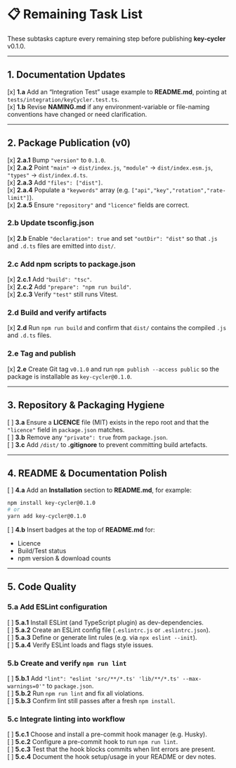 # 📋 Remaining Task List

These subtasks capture every remaining step before publishing **key-cycler** v0.1.0.

---

## 1. Documentation Updates

[x] **1.a** Add an “Integration Test” usage example to **README.md**, pointing at `tests/integration/keyCycler.test.ts`.  
[x] **1.b** Revise **NAMING.md** if any environment-variable or file-naming conventions have changed or need clarification.  

---

## 2. Package Publication (v0)

[x] **2.a.1** Bump `"version"` to `0.1.0`.  
[x] **2.a.2** Point `"main"` → `dist/index.js`, `"module"` → `dist/index.esm.js`, `"types"` → `dist/index.d.ts`.  
[x] **2.a.3** Add `"files": ["dist"]`.  
[x] **2.a.4** Populate a `"keywords"` array (e.g. `["api","key","rotation","rate-limit"]`).  
[x] **2.a.5** Ensure `"repository"` and `"licence"` fields are correct.  

### 2.b Update **tsconfig.json**  
[x] **2.b** Enable `"declaration": true` and set `"outDir": "dist"` so that `.js` and `.d.ts` files are emitted into `dist/`.  

### 2.c Add npm scripts to **package.json**  
[x] **2.c.1** Add `"build": "tsc"`.  
[x] **2.c.2** Add `"prepare": "npm run build"`.  
[x] **2.c.3** Verify `"test"` still runs Vitest.  

### 2.d Build and verify artifacts  
[x] **2.d** Run `npm run build` and confirm that `dist/` contains the compiled `.js` and `.d.ts` files.  

### 2.e Tag and publish  
[x] **2.e** Create Git tag `v0.1.0` and run `npm publish --access public` so the package is installable as `key-cycler@0.1.0`.  

---

## 3. Repository & Packaging Hygiene

[ ] **3.a** Ensure a **LICENCE** file (MIT) exists in the repo root and that the `"licence"` field in `package.json` matches.  
[ ] **3.b** Remove any `"private": true` from `package.json`.  
[ ] **3.c** Add `/dist/` to **.gitignore** to prevent committing build artefacts.  

---

## 4. README & Documentation Polish

[ ] **4.a** Add an **Installation** section to **README.md**, for example:
```bash
npm install key-cycler@0.1.0
# or
yarn add key-cycler@0.1.0
```
[ ] **4.b** Insert badges at the top of **README.md** for:
- Licence  
- Build/Test status  
- npm version & download counts  

---

## 5. Code Quality

### 5.a Add ESLint configuration  
[ ] **5.a.1** Install ESLint (and TypeScript plugin) as dev-dependencies.  
[ ] **5.a.2** Create an ESLint config file (`.eslintrc.js` or `.eslintrc.json`).  
[ ] **5.a.3** Define or generate lint rules (e.g. via `npx eslint --init`).  
[ ] **5.a.4** Verify ESLint loads and flags style issues.  

### 5.b Create and verify `npm run lint`  
[ ] **5.b.1** Add `"lint": "eslint 'src/**/*.ts' 'lib/**/*.ts' --max-warnings=0'"` to `package.json`.  
[ ] **5.b.2** Run `npm run lint` and fix all violations.  
[ ] **5.b.3** Confirm lint still passes after a fresh `npm install`.  

### 5.c Integrate linting into workflow  
[ ] **5.c.1** Choose and install a pre-commit hook manager (e.g. Husky).  
[ ] **5.c.2** Configure a pre-commit hook to run `npm run lint`.  
[ ] **5.c.3** Test that the hook blocks commits when lint errors are present.  
[ ] **5.c.4** Document the hook setup/usage in your README or dev notes.  